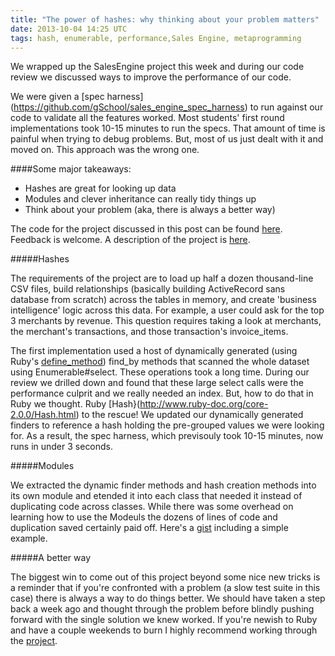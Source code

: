 ```yaml
---
title: "The power of hashes: why thinking about your problem matters"
date: 2013-10-04 14:25 UTC
tags: hash, enumerable, performance,Sales Engine, metaprogramming
---
```


We wrapped up the SalesEngine project this week and during our code review we
discussed ways to improve the performance of our code.

We were given a [spec harness] (https://github.com/gSchool/sales_engine_spec_harness) to run against
our code to validate all the features worked.  Most students' first round
implementations took 10-15 minutes to run the specs.  That amount of time is
painful when trying to debug problems.  But, most of us just dealt with it and
moved on. This approach was the wrong one.

####Some major takeaways:

* Hashes are great for looking up data
* Modules and clever inheritance can really tidy things up
* Think about your problem (aka, there is always a better way)

The code for the project discussed in this post can be found
[here](https://github.com/srt32/sales_engine). Feedback is welcome.
A description of the project is
[here](http://tutorials.jumpstartlab.com/projects/sales_engine.html).

#####Hashes

The requirements of the project are to load up half a dozen thousand-line CSV
files, build relationships (basically building ActiveRecord sans database from
scratch) across the tables in memory, and create 'business intelligence' logic across this data.  For example,
a user could ask for the top 3 merchants by revenue.  This question requires
taking a look at merchants, the merchant's transactions, and those transaction's
invoice_items.

The first implementation used a host of dynamically generated (using Ruby's
[define_method](http://www.trottercashion.com/2011/02/08/rubys-define_method-method_missing-and-instance_eval.html)) find_by methods
that scanned the whole dataset using Enumerable#select.  These operations took
a long time. During our review we drilled down and found that these large select
calls were the performance culprit and we really needed an index.  But, how to
do that in Ruby we thought.  Ruby
[Hash}(http://www.ruby-doc.org/core-2.0.0/Hash.html) to the rescue!  We
updated our dynamically generated finders to reference a hash holding the
pre-grouped values we were looking for. As a result, the spec harness, which
previsouly took 10-15 minutes, now runs in under 3 seconds.

#####Modules

We extracted the dynamic finder methods and hash creation methods into its own
module and etended it into each class that needed it instead of duplicating code
across classes.  While there was some overhead on learning how to use the
Modeuls the dozens of lines of code and duplication saved certainly paid off.
Here's a [gist](https://gist.github.com/burtlo/6817579) including a simple
example.

#####A better way

The biggest win to come out of this project beyond some nice new tricks is
a reminder that if you're confronted with a problem (a slow test suite in this
case) there is always a way to do things better.  We should have taken a step
back a week ago and thought through the problem before blindly pushing forward
with the single solution we knew worked.  If you're newish to Ruby and have
a couple weekends to burn I highly recommend working through the
[project](http://tutorials.jumpstartlab.com/projects/sales_engine.html).
